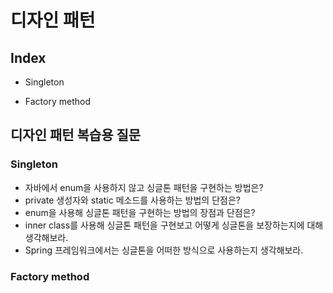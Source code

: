 # 디자인 패턴

## Index

- Singleton

- Factory method

## 디자인 패턴 복습용 질문

### Singleton

- 자바에서 enum을 사용하지 않고 싱글톤 패턴을 구현하는 방법은?
- private 생성자와 static 메소드를 사용하는 방법의 단점은?
- enum을 사용해 싱글톤 패턴을 구현하는 방법의 장점과 단점은?
- inner class를 사용해 싱글톤 패턴을 구현보고 어떻게 싱글톤을 보장하는지에 대해 생각해보라.
- Spring 프레임워크에서는 싱글톤을 어떠한 방식으로 사용하는지 생각해보라.

### Factory method